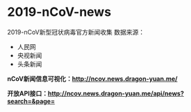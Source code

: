 # 2019-nCoV-news
2019-nCoV新型冠状病毒官方新闻收集
数据来源：
* 人民网
* 央视新闻
* 头条新闻

**nCoV新闻信息可视化：http://ncov.news.dragon-yuan.me/**

**开放API接口：http://ncov.news.dragon-yuan.me/api/news?search=&page=**
